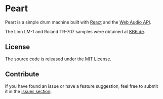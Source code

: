 # Peart

Peart is a simple drum machine built with [React](http://facebook.github.io/react/) and the [Web Audio API](http://webaudio.github.io/web-audio-api/). 

The Linn LM-1 and Roland TR-707 samples were obtained at [KB6.de](http://samples.kb6.de/).

## License

The source code is released under the [MIT License](http://opensource.org/licenses/MIT).

## Contribute

If you have found an issue or have a feature suggestion, feel free to submit it in the [issues section](https://github.com/apalm/peart/issues).
